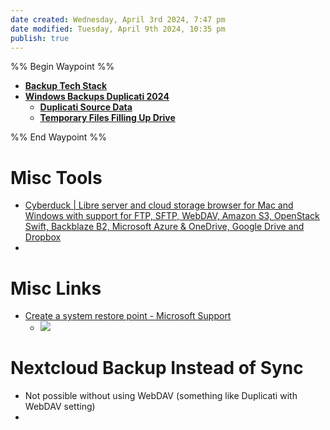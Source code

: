 ```yaml
---
date created: Wednesday, April 3rd 2024, 7:47 pm
date modified: Tuesday, April 9th 2024, 10:35 pm
publish: true
---
```


%% Begin Waypoint %%
- **[Backup Tech Stack](Backup%20Tech%20Stack.md)**
- **[Windows Backups Duplicati 2024](Windows%20Backups%20Duplicati%202024.md)**
	- **[Duplicati Source Data](Duplicati%20Source%20Data.md)**
	- **[Temporary Files Filling Up Drive](Temporary%20Files%20Filling%20Up%20Drive.md)**

%% End Waypoint %%
# Misc Tools
- [Cyberduck | Libre server and cloud storage browser for Mac and Windows with support for FTP, SFTP, WebDAV, Amazon S3, OpenStack Swift, Backblaze B2, Microsoft Azure & OneDrive, Google Drive and Dropbox](https://cyberduck.io/) 
- 
# Misc Links
- [Create a system restore point - Microsoft Support](https://support.microsoft.com/en-us/windows/create-a-system-restore-point-77e02e2a-3298-c869-9974-ef5658ea3be9)
	- ![](_attachments/Windows%20BCDR/IMG-20240403194857836.png)
# Nextcloud Backup Instead of Sync
- Not possible without using WebDAV (something like Duplicati with WebDAV setting)
- 